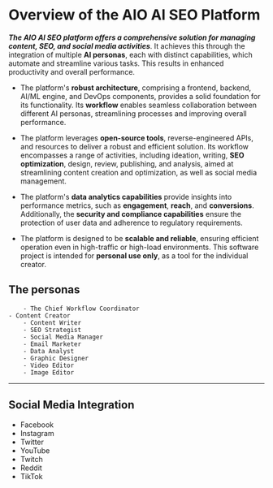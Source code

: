 # Overview of the AIO AI SEO Platform

***The AIO AI SEO platform offers a comprehensive solution for managing content, SEO, and social media activities***. It achieves this through the integration of multiple **AI personas**, each with distinct capabilities, which automate and streamline various tasks. This results in enhanced productivity and overall performance.

- The platform's **robust architecture**, comprising a frontend, backend, AI/ML engine, and DevOps components, provides a solid foundation for its functionality. Its **workflow** enables seamless collaboration between different AI personas, streamlining processes and improving overall performance.

- The platform leverages **open-source tools**, reverse-engineered APIs, and resources to deliver a robust and efficient solution. Its workflow encompasses a range of activities, including ideation, writing, **SEO optimization**, design, review, publishing, and analysis, aimed at streamlining content creation and optimization, as well as social media management.

- The platform's **data analytics capabilities** provide insights into performance metrics, such as **engagement**, **reach**, and **conversions**. Additionally, the **security and compliance capabilities** ensure the protection of user data and adherence to regulatory requirements.

- The platform is designed to be **scalable and reliable**, ensuring efficient operation even in high-traffic or high-load environments. This software project is intended for **personal use only**, as a tool for the individual creator.

## The personas

        - The Chief Workflow Coordinator
	- Content Creator
        - Content Writer
        - SEO Strategist
        - Social Media Manager
        - Email Marketer
        - Data Analyst
        - Graphic Designer
        - Video Editor
        - Image Editor
---
## Social Media Integration

- Facebook
- Instagram
- Twitter
- YouTube
- Twitch
- Reddit
- TikTok
